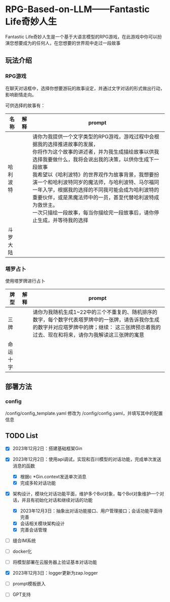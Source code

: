 # RPG-Based-on-LLM——Fantastic Life奇妙人生
Fantastic Life奇妙人生是一个基于大语言模型的RPG游戏，在此游戏中你可以扮演您想要成为的任何人，在您想要的世界观中走过一段故事


## 玩法介绍

### RPG游戏
在聊天对话框中，选择你想要游玩的故事设定，并通过文字对话的形式做出行动，影响剧情走向。

可供选择的故事有：

| 名称     | 解释 | prompt                                                                                                                                                                                                                                                                                                                                                                                                                                                                                            |
| ---------- | ------ | --------------------------------------------------------------------------------------------------------------------------------------------------------------------------------------------------------------------------------------------------------------------------------------------------------------------------------------------------------------------------------------------------------------------------------------------------------------------------------------------------- |
| 哈利波特 |      | 请你为我提供一个文字类型的RPG游戏，游戏过程中会根据我的选择推进故事的发展，<br />你将作为这个故事的讲述者，并为我生成描绘故事以供我选择我要做什么，我将会说出我的决策，以供你生成下一段故事<br />我希望以《哈利波特》的世界观作为故事背景，我想要扮演一个和哈利波特同岁的魔法师，与哈利波特、马尔福同一年入学，根据我的选择的不同我可能会成为哈利波特的重要伙伴，或是黑魔法师中的一员，甚至代替哈利波特成为救世主。<br />一次只描绘一段故事，每当你描绘完一段故事后，请你停止生成，并等待我的选择 |
| 斗罗大陆 |      |                                                                                                                                                                                                                                                                                                                                                                                                                                                                                                   |

### 塔罗占卜
使用塔罗牌进行占卜

| 牌型   | 解释 | prompt                                                                                        |
|------| ------ |-----------------------------------------------------------------------------------------------|
| 三牌   |      | 请你为我随机生成1~22中的三个不重复的、随机排序的数字，每个数字代表塔罗牌中的一张牌，请告诉我你生成的数字并对应塔罗牌中的牌；继续： 这三张牌预示着我的过去、现在和将来，请你为我解读这三张牌的寓意 |
| 命运十字 |      |                                                                                               |

## 部署方法

### config
/config/config_template.yaml 修改为 /config/config.yaml，并填写其中的配置信息



## TODO List

* [X] 2023年12月2日：搭建基础框架Gin
* [X] 2023年12月2日：使用api调试，实现和百川模型的对话功能，完成单次发送消息的函数

  * [X] 根据c *Gin.context发送单次消息
  * [X] 完成多轮对话功能
* [X] 架构设计，模块化对话功能平面，维护多个Bot对象，每个Bot对象维护一个对话，并且有初始化对话和继续对话的功能
  * [X] 2023年12月3日：抽象出对话功能接口、用户管理接口；会话功能平面待完善
  * [X] 会话相关模块架构设计
  * [X] 完善会话管理
* [ ] 缝合IM系统
* [ ] docker化
* [ ] 将模型部署在云服务器上验证基本对话功能
* [X] 2023年12月3日：logger更新为zap.logger
* [ ] prompt模板嵌入
* [ ] GPT支持

